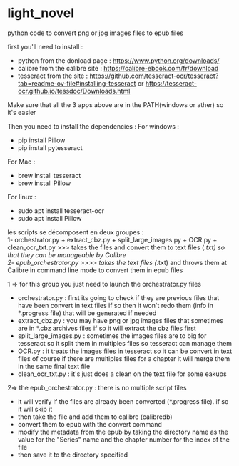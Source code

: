 # light_novel
python code to convert png or jpg images files to epub files

first you'll need to install : 
  - python from the donload page : https://www.python.org/downloads/ 
  - calibre from the calibre site : https://calibre-ebook.com/fr/download 
  - tesseract from the site : https://github.com/tesseract-ocr/tesseract?tab=readme-ov-file#installing-tesseract or https://tesseract-ocr.github.io/tessdoc/Downloads.html 

Make sure that all the 3 apps above are in the PATH(windows or ather) so it's easier 
 
Then you need to install the dependencies : 
  For windows :
  - pip install Pillow
  - pip install pytesseract

For Mac :
  - brew install tesseract
  - brew install Pillow

For linux :
  - sudo apt install tesseract-ocr
  - sudo apt install Pillow

les scripts se décomposent en deux groupes :  
  1- orchestrator.py + extract_cbz.py + split_large_images.py + OCR.py + clean_ocr_txt.py >>> takes the files and convert them to text files (*.txt) so that they can be manageable by Calibre  
  2- epub_orchestrator.py >>>> takes the text files (*.txt) and throws them at Calibre in command line mode to convert them in epub files  
  
1 => for this group you just need to launch the orchestrator.py files  

  - orchestrator.py : first its going to check if they are previous files that have been convert in text files if so then it won't redo them (info in *.progress file) that will be generated if needed  
  - extract_cbz.py : you may have png or jpg images files that sometimes are in *.cbz archives files if so it will extract the cbz files first  
  - split_large_images.py : sometimes the images files are to big for tesseract so it split them in multiples files so tesseract can manage them  
  - OCR.py : it treats the images files in tesseract so it can be convert in text files of course if there are multiples files for a chapter it will merge them in the same final text file  
  - clean_ocr_txt.py : it's just does a clean on the text file for some eakups  
  
2=> the epub_orchestrator.py : there is no multiple script files  
  - it will verify if the files are already been converted (*.progress file). if so it will skip it  
  - then take the file and add them to calibre (calibredb)  
  - convert them to epub with the convert command  
  - modify the metadata from the epub by taking the directory name as the value for the "Series" name and the chapter number for the index of the file  
  - then save it to the directory specified   
  

